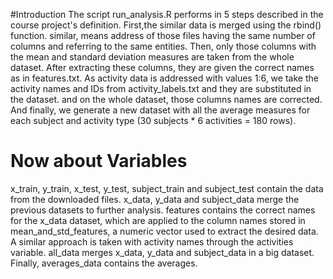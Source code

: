 #Introduction
The script run_analysis.R performs in 5 steps described in the course project's definition.
First,the similar data is merged using the rbind() function. similar, means address of those files having the same number of columns and referring to the same entities.
Then, only those columns with the mean and standard deviation measures are taken from the whole dataset. After extracting these columns, they are given the correct names as in features.txt.
As activity data is addressed with values 1:6, we take the activity names and IDs from activity_labels.txt and they are substituted in the dataset.
and on the whole dataset, those columns names are corrected.
And finally, we generate a new dataset with all the average measures for each subject and activity type (30 subjects * 6 activities = 180 rows).

# Now about Variables
x_train, y_train, x_test, y_test, subject_train and subject_test contain the data from the downloaded files.
x_data, y_data and subject_data merge the previous datasets to further analysis.
features contains the correct names for the x_data dataset, which are applied to the column names stored in mean_and_std_features, a numeric vector used to extract the desired data.
A similar approach is taken with activity names through the activities variable.
all_data merges x_data, y_data and subject_data in a big dataset.
Finally, averages_data contains the averages.
